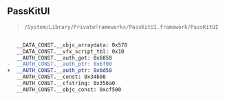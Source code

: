## PassKitUI

> `/System/Library/PrivateFrameworks/PassKitUI.framework/PassKitUI`

```diff

   __DATA_CONST.__objc_arraydata: 0x570
   __DATA_CONST.__vfx_script_tbl: 0x10
   __AUTH_CONST.__auth_got: 0x6858
-  __AUTH_CONST.__auth_ptr: 0x6f00
+  __AUTH_CONST.__auth_ptr: 0x6d58
   __AUTH_CONST.__const: 0x34b08
   __AUTH_CONST.__cfstring: 0x356a0
   __AUTH_CONST.__objc_const: 0xcf500

```
